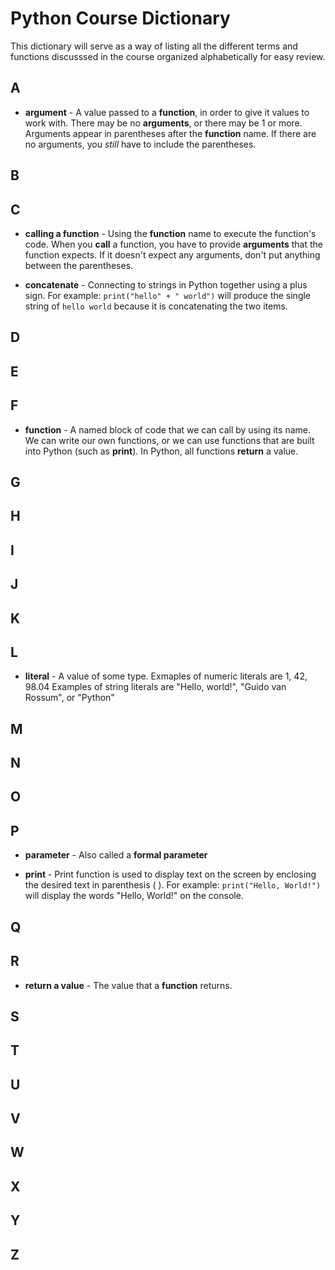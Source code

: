 # Python Course Dictionary
This dictionary will serve as a way of listing all the different terms and functions discusssed in the course organized alphabetically for easy review. 

## A
* **argument** - A value passed to a **function**, in order to give it values to work with.
                There may be no **arguments**, or there may be 1 or more. 
                Arguments appear in parentheses after the **function** name. 
                If there are no arguments, you *still* have to include the parentheses.

## B

## C
* **calling a function** - Using the **function** name to execute the function's code. 
                        When you **call** a function, you have to provide **arguments** that the function expects.
                        If it doesn't expect any arguments, don't put anything between the parentheses. 

* **concatenate** - Connecting to strings in Python together using a plus sign. For example: `print("hello" + " world")` will produce the single string of `hello world` because it is concatenating the two items.

## D

## E

## F
* **function** - A named block of code that we can call by using its name. 
                We can write our own functions, or we can use functions that are built into Python (such as **print**). 
                In Python, all functions **return** a value.

## G

## H

## I

## J

## K

## L
* **literal** - A value of some type.
               Exmaples of numeric literals are 1, 42, 98.04
               Examples of string literals are "Hello, world!", "Guido van Rossum", or "Python"

## M

## N

## O

## P
* **parameter** - Also called a **formal parameter** 

* **print** - Print function is used to display text on the screen by enclosing the desired text in parenthesis ( ). For example: `print("Hello, World!")` will display the words "Hello, World!" on the console.

## Q

## R
* **return a value** - The value that a **function** returns. 

## S

## T

## U

## V

## W

## X

## Y

## Z